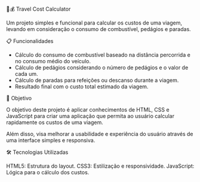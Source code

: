 🚗💰 Travel Cost Calculator

Um projeto simples e funcional para calcular os custos de uma viagem, levando em consideração o consumo de combustível, pedágios e paradas. 

📋 Funcionalidades
- Cálculo do consumo de combustível baseado na distância percorrida e no consumo médio do veículo.
- Cálculo de pedágios considerando o número de pedágios e o valor de cada um.
- Cálculo de paradas para refeições ou descanso durante a viagem.
- Resultado final com o custo total estimado da viagem.

🎯 Objetivo

O objetivo deste projeto é aplicar conhecimentos de HTML, CSS e JavaScript para criar uma aplicação que permita ao usuário calcular rapidamente os custos de uma viagem.

Além disso, visa melhorar a usabilidade e experiência do usuário através de uma interface simples e responsiva.

🛠️ Tecnologias Utilizadas

HTML5: Estrutura do layout.
CSS3: Estilização e responsividade.
JavaScript: Lógica para o cálculo dos custos.